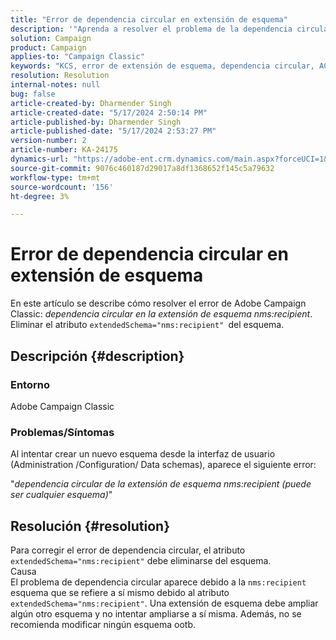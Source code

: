 ```yaml
---
title: "Error de dependencia circular en extensión de esquema"
description: '"Aprenda a resolver el problema de la dependencia circular del error de extensión de esquema en Adobe Campaign Classic".'
solution: Campaign
product: Campaign
applies-to: "Campaign Classic"
keywords: "KCS, error de extensión de esquema, dependencia circular, ACC, Adobe Campaign Classic"
resolution: Resolution
internal-notes: null
bug: false
article-created-by: Dharmender Singh
article-created-date: "5/17/2024 2:50:14 PM"
article-published-by: Dharmender Singh
article-published-date: "5/17/2024 2:53:27 PM"
version-number: 2
article-number: KA-24175
dynamics-url: "https://adobe-ent.crm.dynamics.com/main.aspx?forceUCI=1&pagetype=entityrecord&etn=knowledgearticle&id=095a0fc3-5c14-ef11-9f89-000d3a37816b"
source-git-commit: 9076c460187d29017a8df1368652f145c5a79632
workflow-type: tm+mt
source-wordcount: '156'
ht-degree: 3%

---
```


# Error de dependencia circular en extensión de esquema


En este artículo se describe cómo resolver el error de Adobe Campaign Classic: *dependencia circular en la extensión de esquema nms:recipient*. Eliminar el atributo `extendedSchema="nms:recipient" `del esquema.

## Descripción {#description}


### Entorno

Adobe Campaign Classic

### Problemas/Síntomas

Al intentar crear un nuevo esquema desde la interfaz de usuario (Administration /Configuration/ Data schemas), aparece el siguiente error:

&quot;*dependencia circular de la extensión de esquema nms:recipient (puede ser cualquier esquema)*&quot;


## Resolución {#resolution}


Para corregir el error de dependencia circular, el atributo `extendedSchema="nms:recipient"` debe eliminarse del esquema.
<br>Causa<br>
El problema de dependencia circular aparece debido a la `nms:recipient` esquema que se refiere a sí mismo debido al atributo `extendedSchema="nms:recipient"`. Una extensión de esquema debe ampliar algún otro esquema y no intentar ampliarse a sí misma. Además, no se recomienda modificar ningún esquema ootb.
